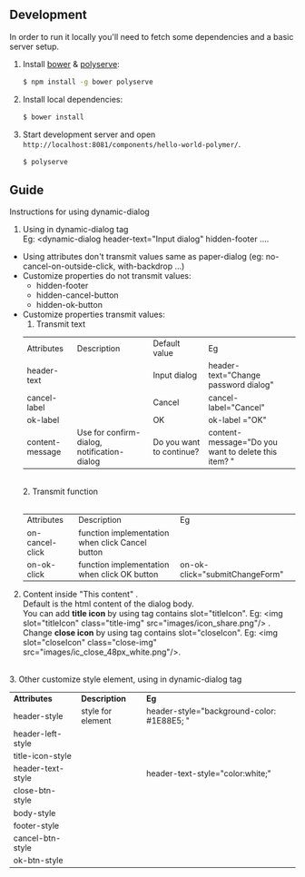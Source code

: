 ## Development

In order to run it locally you'll need to fetch some dependencies and a basic server setup.

1. Install [bower](http://bower.io/) & [polyserve](https://npmjs.com/polyserve):

    ```sh
    $ npm install -g bower polyserve
    ```

2. Install local dependencies:

    ```sh
    $ bower install
    ```

3. Start development server and open `http://localhost:8081/components/hello-world-polymer/`.

    ```sh
    $ polyserve
    ```
## Guide 
Instructions for using dynamic-dialog<br>
1. Using in dynamic-dialog tag <br>
Eg: <dynamic-dialog header-text="Input dialog" hidden-footer ....
- Using attributes don't transmit values same as paper-dialog 
(eg: no-cancel-on-outside-click, with-backdrop ...)
- Customize properties do not transmit values:
    + hidden-footer
    + hidden-cancel-button
    + hidden-ok-button
- Customize properties transmit values:
    1. Transmit text<br>
    <table>
        <tr>
            <td>Attributes</td>
            <td>Description</td>
            <td>Default value</td>
            <td>Eg</td>
        </tr>
        <tr>
            <td>header-text</td>
            <td></td>
            <td>Input dialog</td>
            <td>header-text="Change password dialog"</td>
        </tr>
        <tr>
            <td>cancel-label</td>
            <td></td>
            <td>Cancel</td>
            <td>cancel-label="Cancel"</td>
        </tr>
        <tr>
            <td>ok-label</td>
            <td></td>
            <td>OK</td>
            <td>ok-label ="OK"</td>
        </tr>
        <tr>
            <td>content-message</td>
            <td>Use for confirm-dialog, notification-dialog</td>
            <td>Do you want to continue?</td>
            <td>content-message="Do you want to delete this item?   "</td>
        </tr>
    </table>
    <br>
    2. Transmit function<br>
    <br>
    <table>
        <tr>
            <td>Attributes</td>
            <td>Description</td>
            <td>Eg</td>
        </tr>
        <tr>
            <td>on-cancel-click</td>
            <td>function implementation when click Cancel button</td>
            <td></td>
        </tr>
        <tr>
            <td>on-ok-click</td>
            <td>function implementation when click OK button</td>
            <td>on-ok-click="submitChangeForm"</td>
        </tr>
    </table>
2. Content inside <dynamic-dialog>"This content" </dynamic-dialog>.<br>
    Default is the html content of the dialog body.<br>
    You can add **title icon** by using tag contains slot="titleIcon".
    Eg: \<img slot="titleIcon" class="title-img" src="images/icon_share.png"/> .<br>
    Change **close icon** by using tag contains slot="closeIcon".
    Eg: \<img slot="closeIcon" class="close-img" src="images/ic_close_48px_white.png"/>. 
<br>
3. Other customize style element, using in dynamic-dialog tag <br>
<table>
    <tr>
        <td><b>Attributes</b></td>
        <td><b>Description</b></td>
        <td><b>Eg</b></td>
    </tr>
    <tr>
        <td>header-style</td>
        <td>style for element</td>
        <td> header-style="background-color: #1E88E5; "</td>
    </tr>
    <tr>
        <td>   header-left-style</td>
        <td></td>
        <td></td>
    </tr>
    <tr>
        <td>        title-icon-style</td>
        <td></td>
        <td></td>
    </tr>
    <tr>
        <td>        header-text-style</td>
        <td></td>
        <td>header-text-style="color:white;"</td>
    </tr>
    <tr>
        <td>   close-btn-style</td>
        <td></td>
        <td></td>
    </tr>
    <tr>
        <td>body-style</td>
        <td></td>
        <td></td>
    </tr>
    <tr>
        <td>footer-style</td>
        <td></td>
        <td></td>
    </tr>
    <tr>
        <td>   cancel-btn-style</td>
        <td></td>
        <td></td>
    </tr>
    <tr>
        <td>   ok-btn-style</td>
        <td></td>
        <td></td>
    </tr>
</table>
